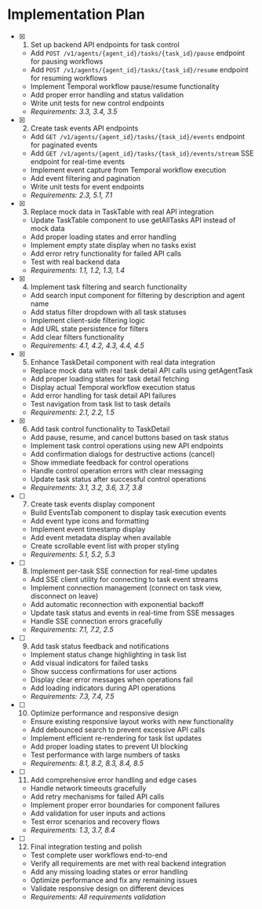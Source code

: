 # Implementation Plan

- [x] 1. Set up backend API endpoints for task control

  - Add `POST /v1/agents/{agent_id}/tasks/{task_id}/pause` endpoint for pausing workflows
  - Add `POST /v1/agents/{agent_id}/tasks/{task_id}/resume` endpoint for resuming workflows
  - Implement Temporal workflow pause/resume functionality
  - Add proper error handling and status validation
  - Write unit tests for new control endpoints
  - _Requirements: 3.3, 3.4, 3.5_

- [x] 2. Create task events API endpoints

  - Add `GET /v1/agents/{agent_id}/tasks/{task_id}/events` endpoint for paginated events
  - Add `GET /v1/agents/{agent_id}/tasks/{task_id}/events/stream` SSE endpoint for real-time events
  - Implement event capture from Temporal workflow execution
  - Add event filtering and pagination
  - Write unit tests for event endpoints
  - _Requirements: 2.3, 5.1, 7.1_

- [x] 3. Replace mock data in TaskTable with real API integration

  - Update TaskTable component to use getAllTasks API instead of mock data
  - Add proper loading states and error handling
  - Implement empty state display when no tasks exist
  - Add error retry functionality for failed API calls
  - Test with real backend data
  - _Requirements: 1.1, 1.2, 1.3, 1.4_

- [x] 4. Implement task filtering and search functionality

  - Add search input component for filtering by description and agent name
  - Add status filter dropdown with all task statuses
  - Implement client-side filtering logic
  - Add URL state persistence for filters
  - Add clear filters functionality
  - _Requirements: 4.1, 4.2, 4.3, 4.4, 4.5_

- [x] 5. Enhance TaskDetail component with real data integration

  - Replace mock data with real task detail API calls using getAgentTask
  - Add proper loading states for task detail fetching
  - Display actual Temporal workflow execution status
  - Add error handling for task detail API failures
  - Test navigation from task list to task details
  - _Requirements: 2.1, 2.2, 1.5_

- [x] 6. Add task control functionality to TaskDetail

  - Add pause, resume, and cancel buttons based on task status
  - Implement task control operations using new API endpoints
  - Add confirmation dialogs for destructive actions (cancel)
  - Show immediate feedback for control operations
  - Handle control operation errors with clear messaging
  - Update task status after successful control operations
  - _Requirements: 3.1, 3.2, 3.6, 3.7, 3.8_

- [ ] 7. Create task events display component

  - Build EventsTab component to display task execution events
  - Add event type icons and formatting
  - Implement event timestamp display
  - Add event metadata display when available
  - Create scrollable event list with proper styling
  - _Requirements: 5.1, 5.2, 5.3_

- [ ] 8. Implement per-task SSE connection for real-time updates

  - Add SSE client utility for connecting to task event streams
  - Implement connection management (connect on task view, disconnect on leave)
  - Add automatic reconnection with exponential backoff
  - Update task status and events in real-time from SSE messages
  - Handle SSE connection errors gracefully
  - _Requirements: 7.1, 7.2, 2.5_

- [ ] 9. Add task status feedback and notifications

  - Implement status change highlighting in task list
  - Add visual indicators for failed tasks
  - Show success confirmations for user actions
  - Display clear error messages when operations fail
  - Add loading indicators during API operations
  - _Requirements: 7.3, 7.4, 7.5_

- [ ] 10. Optimize performance and responsive design

  - Ensure existing responsive layout works with new functionality
  - Add debounced search to prevent excessive API calls
  - Implement efficient re-rendering for task list updates
  - Add proper loading states to prevent UI blocking
  - Test performance with large numbers of tasks
  - _Requirements: 8.1, 8.2, 8.3, 8.4, 8.5_

- [ ] 11. Add comprehensive error handling and edge cases

  - Handle network timeouts gracefully
  - Add retry mechanisms for failed API calls
  - Implement proper error boundaries for component failures
  - Add validation for user inputs and actions
  - Test error scenarios and recovery flows
  - _Requirements: 1.3, 3.7, 8.4_

- [ ] 12. Final integration testing and polish
  - Test complete user workflows end-to-end
  - Verify all requirements are met with real backend integration
  - Add any missing loading states or error handling
  - Optimize performance and fix any remaining issues
  - Validate responsive design on different devices
  - _Requirements: All requirements validation_
